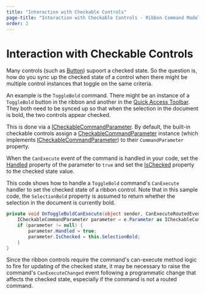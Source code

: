 ```yaml
---
title: "Interaction with Checkable Controls"
page-title: "Interaction with Checkable Controls - Ribbon Command Model"
order: 2
---
```

# Interaction with Checkable Controls

Many controls (such as [Button](../controls/interactive/button.md)) supoort a checked state.  So the question is, how do you sync up the checked state of a control when there might be multiple control instances that toggle on the same criteria.

An example is the `ToggleBold` command.  There might be an instance of a `ToggleBold` button in the ribbon and another in the [Quick Access Toolbar](../controls/miscellaneous/quickaccesstoolbar.md).  They both need to be synced up so that when the selection in the document is bold, the two controls appear checked.

This is done via a [ICheckableCommandParameter](xref:@ActiproUIRoot.Controls.Ribbon.Input.ICheckableCommandParameter).  By default, the built-in checkable controls assign a [CheckableCommandParameter](xref:@ActiproUIRoot.Controls.Ribbon.Input.CheckableCommandParameter) instance (which implements [ICheckableCommandParameter](xref:@ActiproUIRoot.Controls.Ribbon.Input.ICheckableCommandParameter)) to their `CommandParameter` property.

When the `CanExecute` event of the command is handled in your code, set the [Handled](xref:@ActiproUIRoot.Controls.Ribbon.Input.ICheckableCommandParameter.Handled) property of the parameter to `true` and set the [IsChecked](xref:@ActiproUIRoot.Controls.Ribbon.Input.ICheckableCommandParameter.IsChecked) property to the checked state value.

This code shows how to handle a `ToggleBold` command's `CanExecute` handler to set the checked state of a ribbon control.  Note that in this sample code, the `SelectionBold` property is assumed to return whether the selection in the document is currently bold.

```csharp
private void OnToggleBoldCanExecute(object sender, CanExecuteRoutedEventArgs e) {
	ICheckableCommandParameter parameter = e.Parameter as ICheckableCommandParameter;
	if (parameter != null) {
		parameter.Handled = true;
		parameter.IsChecked = this.SelectionBold;
	}
}
```

Since the ribbon controls require the command's can-execute method logic to fire for updating of the checked state, it may be necessary to raise the command's `CanExecuteChanged` event following a programmatic change that affects the checked state, especially if the command is not a routed command.
